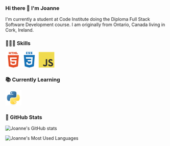 ### Hi there 👋 I'm Joanne

I'm currently a student at Code Institute doing the Diploma Full Stack Software Development course. I am originally from Ontario, Canada living in Cork, Ireland.

### 👩🏻‍💻 Skills
<img src="https://github.com/devicons/devicon/blob/master/icons/html5/html5-plain-wordmark.svg" alt="HTML logo" title="HTML 5" width="50px" height="50px" /><img src="https://github.com/devicons/devicon/blob/master/icons/css3/css3-plain-wordmark.svg" alt="CSS logo" title="CSS" width="50px" height="50px" /> <img src="https://github.com/devicons/devicon/blob/master/icons/javascript/javascript-original.svg" alt="JavaScript logo" title="Javascript" width="50px" height="50px" />

### 📚 Currently Learning
<img src="https://github.com/devicons/devicon/blob/master/icons/python/python-original.svg" alt="Python logo" title="Python" width="50px" height="50px" />

### 🚀 GitHub Stats 

![Joanne's GitHub stats](https://github-readme-stats.vercel.app/api?username=lee-joanne&show_icons=true&theme=apprentice)
                                                                                                                                       
![Joanne's Most Used Languages](https://github-readme-stats.vercel.app/api/top-langs/?username=lee-joanne&layout=compact&theme=apprentice)

